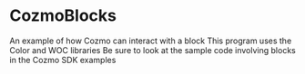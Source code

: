 # CozmoBlocks
An example of how Cozmo can interact with a block
This program uses the Color and WOC libraries
Be sure to look at the sample code involving blocks in the Cozmo SDK examples
